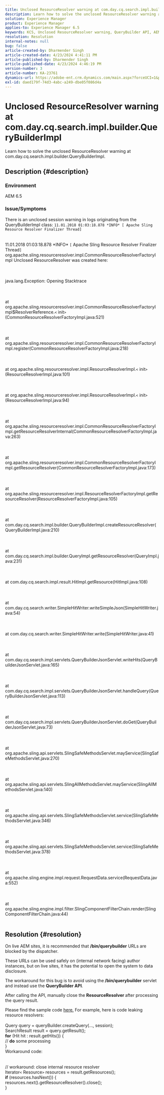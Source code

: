 ```yaml
---
title: Unclosed ResourceResolver warning at com.day.cq.search.impl.builder.QueryBuilderImpl
description: Learn how to solve the unclosed ResourceResolver warning at com.day.cq.search.impl.builder.QueryBuilderImpl.
solution: Experience Manager
product: Experience Manager
applies-to: Experience Manager 6.5
keywords: KCS, Unclosed ResourceResolver warning, QueryBuilder API, AEM 6.5, Adobe Experience Manager 6.5, Troubleshooting, com.day.cq.search.impl.builder.QueryBuilderImpl
resolution: Resolution
internal-notes: null
bug: false
article-created-by: Dharmender Singh
article-created-date: 4/23/2024 4:41:11 PM
article-published-by: Dharmender Singh
article-published-date: 4/23/2024 4:46:19 PM
version-number: 3
article-number: KA-23761
dynamics-url: https://adobe-ent.crm.dynamics.com/main.aspx?forceUCI=1&pagetype=entityrecord&etn=knowledgearticle&id=a4979244-9001-ef11-a1fd-6045bd026dc7
exl-id: daed179f-74d3-4abc-a249-dbe05f086d4a
---
```

# Unclosed ResourceResolver warning at com.day.cq.search.impl.builder.QueryBuilderImpl


Learn how to solve the unclosed ResourceResolver warning at com.day.cq.search.impl.builder.QueryBuilderImpl.

## Description {#description}


### Environment

AEM 6.5

### Issue/Symptoms

There is an unclosed session warning in logs originating from the QueryBuilderImpl class: `11.01.2018 01:03:18.878 *INFO* [ Apache Sling Resource Resolver Finalizer Thread]`
<br><br><br>11.01.2018 01:03:18.878 \*INFO\* `[` Apache Sling Resource Resolver Finalizer Thread`]`  org.apache.sling.resourceresolver.impl.CommonResourceResolverFactoryImpl Unclosed ResourceResolver was created here: <br><br><br><br>java.lang.Exception: Opening Stacktrace<br><br><br><br>at org.apache.sling.resourceresolver.impl.CommonResourceResolverFactoryImpl$ResolverReference.`<` init`>` (CommonResourceResolverFactoryImpl.java:521)<br><br><br><br>at org.apache.sling.resourceresolver.impl.CommonResourceResolverFactoryImpl.register(CommonResourceResolverFactoryImpl.java:218)<br><br><br><br>at org.apache.sling.resourceresolver.impl.ResourceResolverImpl.`<` init`>` (ResourceResolverImpl.java:101)<br><br><br><br>at org.apache.sling.resourceresolver.impl.ResourceResolverImpl.`<` init`>` (ResourceResolverImpl.java:94)<br><br><br><br>at org.apache.sling.resourceresolver.impl.CommonResourceResolverFactoryImpl.getResourceResolverInternal(CommonResourceResolverFactoryImpl.java:263)<br><br><br><br>at org.apache.sling.resourceresolver.impl.CommonResourceResolverFactoryImpl.getResourceResolver(CommonResourceResolverFactoryImpl.java:173)<br><br><br><br>at org.apache.sling.resourceresolver.impl.ResourceResolverFactoryImpl.getResourceResolver(ResourceResolverFactoryImpl.java:105)<br><br><br><br>at com.day.cq.search.impl.builder.QueryBuilderImpl.createResourceResolver(QueryBuilderImpl.java:210)<br><br><br><br>at com.day.cq.search.impl.builder.QueryImpl.getResourceResolver(QueryImpl.java:231)<br><br><br><br>at com.day.cq.search.impl.result.HitImpl.getResource(HitImpl.java:108)<br><br><br><br>at com.day.cq.search.writer.SimpleHitWriter.writeSimpleJson(SimpleHitWriter.java:54)<br><br><br><br>at com.day.cq.search.writer.SimpleHitWriter.write(SimpleHitWriter.java:41)<br><br><br><br>at com.day.cq.search.impl.servlets.QueryBuilderJsonServlet.writeHits(QueryBuilderJsonServlet.java:165)<br><br><br><br>at com.day.cq.search.impl.servlets.QueryBuilderJsonServlet.handleQuery(QueryBuilderJsonServlet.java:113)<br><br><br><br>at com.day.cq.search.impl.servlets.QueryBuilderJsonServlet.doGet(QueryBuilderJsonServlet.java:73)<br><br><br><br>at org.apache.sling.api.servlets.SlingSafeMethodsServlet.mayService(SlingSafeMethodsServlet.java:270)<br><br><br><br>at org.apache.sling.api.servlets.SlingAllMethodsServlet.mayService(SlingAllMethodsServlet.java:140)<br><br><br><br>at org.apache.sling.api.servlets.SlingSafeMethodsServlet.service(SlingSafeMethodsServlet.java:346)<br><br><br><br>at org.apache.sling.api.servlets.SlingSafeMethodsServlet.service(SlingSafeMethodsServlet.java:378)<br><br><br><br>at org.apache.sling.engine.impl.request.RequestData.service(RequestData.java:552)<br><br><br><br>at org.apache.sling.engine.impl.filter.SlingComponentFilterChain.render(SlingComponentFilterChain.java:44)<br><br>

## Resolution {#resolution}


On live AEM sites, it is recommended that <b>/bin/querybuilder</b> URLs are blocked by the dispatcher.

These URLs can be used safely on (internal network facing) author instances, but on live sites, it has the potential to open the system to data disclosure.

The workaround for this bug is to avoid using the<b> /bin/querybuilder</b> servlet and instead use the <b>QueryBuilder API</b>.

After calling the API, manually close the <b>ResourceResolver </b>after processing the query result.

Please find the sample code [here.](https://github.com/search?q=repo%3AAdobe-Consulting-Services%2Facs-aem-samples%20SampleQueryBuilder&amp;type=code) For example, here is code leaking resource resolvers:
<br> <br>Query query = queryBuilder.createQuery(..., session);<br>SearchResult result = query.getResult();<br><b>for</b> (Hit hit : result.getHits()) {<br>// <b>do</b> some processing<br>}<br>
Workaround code:
<br> <br> <br>// workaround: close internal resource resolver<br>Iterator`<` Resource`>`  resources = result.getResources();<br><b>if</b> (resources.hasNext()) {<br>resources.next().getResourceResolver().close();<br>}
